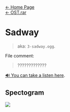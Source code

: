 [← Home Page](../../README.md)  
[← OST.rar](../ost-rar.md)

# Sadway
> aka: `3-sadway.ogg`. 

File comment:
> ?????????????

[🔊 You can take a listen here](https://drive.google.com/file/d/1cKvfZ6Rb49R-BPFeX5-gA3tYNZCQUiCN/view?resourcekey).

## Spectogram
![](https://lh4.googleusercontent.com/ugTYoBRTmoxXYpgjUvxptQQ-Byuetkrl3cgvNNlHwcSaNFdnDrqZQ8nMJwANrcHbNZGibPcRSzH0noqDyK6Hfg1oWsaChpwj9NR5XZ0RnU1RdCYbzRBvQhF41SuHU6pxw7Cx8en0qrClUhI4VPBjkA)

